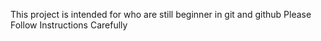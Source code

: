 This project is intended for who are still 
beginner in git and github
Please Follow Instructions Carefully